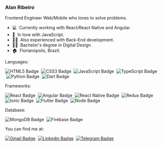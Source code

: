 ### Alan Ribeiro

Frontend Engineer Web/Mobile who loves to solve problems.

- 💻 &nbsp;Currently working with React/React Native and Angular.
- 💛 &nbsp;In love with JavaScript.
- :man_technologist: &nbsp;Also experienced with Back-End development.
- :man_student: &nbsp;Bachelor's degree in Digital Design.
- :house: &nbsp;Florianópolis, Brazil.



Languages:

![HTML5 Badge](https://img.shields.io/badge/HTML5-E34F26?style=flat-square&logo=html5&logoColor=white)
&nbsp;![CSS3 Badge](https://img.shields.io/badge/CSS3-1572B6?style=flat-square&logo=css3&logoColor=white)
&nbsp;![JavaScript Badge](https://img.shields.io/badge/JavaScript-F7DF1E?style=flat-square&logo=javascript&logoColor=black)
&nbsp;![TypeScript Badge](https://img.shields.io/badge/TypeScript-007ACC?style=flat-square&logo=typescript&logoColor=white)
&nbsp;![Python Badge](https://img.shields.io/badge/Python-3776AB?style=flat-square&logo=python&logoColor=white)
&nbsp;![Dart Badge](https://img.shields.io/badge/Dart-0175C2?style=flat-square&logo=dart&logoColor=white)

Frameworks:

![React Badge](https://img.shields.io/badge/React-20232A?style=flat-square&logo=react&logoColor=61DAFB)
&nbsp;![Angular Badge](https://img.shields.io/badge/Angular-DD0031?style=flat-squaree&logo=angular&logoColor=white)
&nbsp;![React Native Badge](https://img.shields.io/badge/React_Native-20232A?style=flat-square&logo=react&logoColor=61DAFB)
&nbsp;![Redux Badge](https://img.shields.io/badge/Redux-593D88?style=flat-square&logo=redux&logoColor=white)
&nbsp;![Ionic Badge](https://img.shields.io/badge/Ionic-3880FF?style=flat-square&logo=ionic&logoColor=white)
&nbsp;![Flutter Badge](https://img.shields.io/badge/Flutter-02569B?style=flat-square&logo=flutter&logoColor=white)
&nbsp;![Node Badge](https://img.shields.io/badge/Node.js-339933?style=flat-squaree&logo=nodedotjs&logoColor=white)

Database:

![MongoDB Badge](https://img.shields.io/badge/MongoDB-4EA94B?style=flat-squaree&logo=mongodb&logoColor=white)
&nbsp;![Firebase Badge](https://img.shields.io/badge/firebase-ffca28?style=flat-square&logo=firebase&logoColor=black)


You can find me at:

[![Gmail Badge](https://img.shields.io/badge/-Gmail-c14438?style=flat-square&logo=Gmail&logoColor=white&link=mailto:alanribeirodsantos@gmail.com)](mailto:alanribeirodsantos@gmail.com)
&nbsp;[![Linkedin Badge](https://img.shields.io/badge/-LinkedIn-blue?style=flat-square&logo=Linkedin&logoColor=white&link=https://www.linkedin.com/in/alanribeirodsantos/)](https://www.linkedin.com/in/alanribeirodsantos/)
&nbsp;[![Telegram Badge](https://img.shields.io/badge/Telegram-2CA5E0?style=flat-square&logo=telegram&logoColor=white)](https://t.me/alanribeirodsantos)

